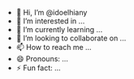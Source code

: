 - 👋 Hi, I’m @idoelhiany
- 👀 I’m interested in ...
- 🌱 I’m currently learning ...
- 💞️ I’m looking to collaborate on ...
- 📫 How to reach me ...
- 😄 Pronouns: ...
- ⚡ Fun fact: ...

<!---
idoelhiany/idoelhiany is a ✨ special ✨ repository because its `README.md` (this file) appears on your GitHub profile.
You can click the Preview link to take a look at your changes.
--->
